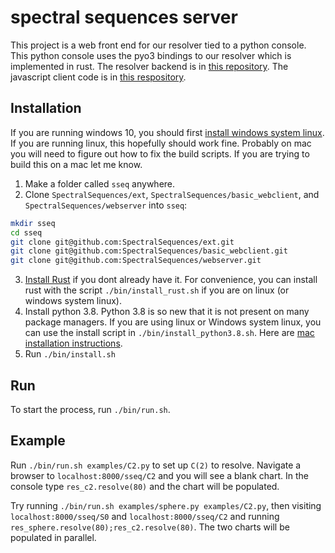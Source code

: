 spectral sequences server
=========================

This project is a web front end for our resolver tied to a python console.
This python console uses the pyo3 bindings to our resolver which is implemented in rust.
The resolver backend is in [this repository](https://github.com/SpectralSequences/ext).
The javascript client code is in [this respository](https://github.com/SpectralSequences/basic_webclient).

Installation
------------
If you are running windows 10, you should first [install windows system linux](https://docs.microsoft.com/en-us/windows/wsl/install-win10). If you are running linux, this hopefully should work fine. Probably on mac you will need to figure out how to fix the build scripts. If you are trying to build this on a mac let me know.

1. Make a folder called `sseq` anywhere.
2. Clone `SpectralSequences/ext`, `SpectralSequences/basic_webclient`, and `SpectralSequences/webserver` into `sseq`:
```bash
mkdir sseq
cd sseq
git clone git@github.com:SpectralSequences/ext.git
git clone git@github.com:SpectralSequences/basic_webclient.git
git clone git@github.com:SpectralSequences/webserver.git
````
3. [Install Rust](https://www.rust-lang.org/tools/install) if you dont already have it. For convenience, you can install rust with the script `./bin/install_rust.sh` if you are on linux (or windows system linux).
4. Install python 3.8. Python 3.8 is so new that it is not present on many package managers. If you are using linux or Windows system linux, you can use the install script in `./bin/install_python3.8.sh`. Here are [mac installation instructions](https://installvirtual.com/install-python-3-8-on-mac/).
5. Run `./bin/install.sh`

Run
---
To start the process, run `./bin/run.sh`. 

Example
-------
Run `./bin/run.sh examples/C2.py` to set up `C(2)` to resolve. Navigate a browser to `localhost:8000/sseq/C2` and you will see a blank chart. In the console type `res_c2.resolve(80)` and the chart will be populated.

Try running `./bin/run.sh examples/sphere.py examples/C2.py`, then visiting `localhost:8000/sseq/S0` and `localhost:8000/sseq/C2` and running `res_sphere.resolve(80);res_c2.resolve(80)`. The two charts will be populated in parallel. 